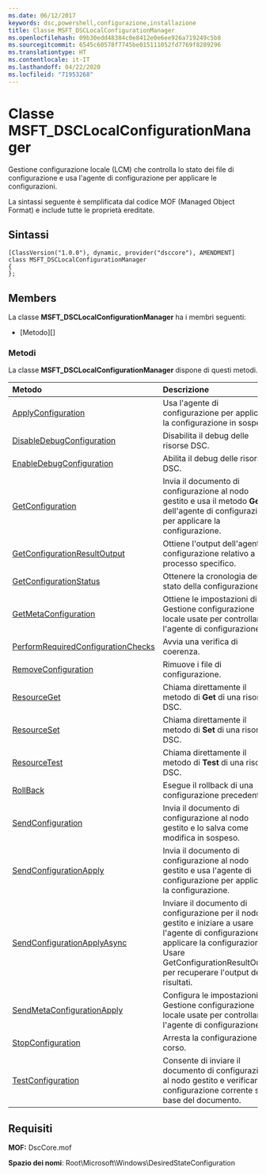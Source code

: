 ```yaml
---
ms.date: 06/12/2017
keywords: dsc,powershell,configurazione,installazione
title: Classe MSFT_DSCLocalConfigurationManager
ms.openlocfilehash: 09b30edd48384c0e8412e0e6ee926a719249c5b8
ms.sourcegitcommit: 6545c60578f7745be015111052fd7769f8289296
ms.translationtype: HT
ms.contentlocale: it-IT
ms.lasthandoff: 04/22/2020
ms.locfileid: "71953268"
---
```

# <a name="msft_dsclocalconfigurationmanager-class"></a>Classe MSFT_DSCLocalConfigurationManager

Gestione configurazione locale (LCM) che controlla lo stato dei file di configurazione e usa l'agente di configurazione per applicare le configurazioni.

La sintassi seguente è semplificata dal codice MOF (Managed Object Format) e include tutte le proprietà ereditate.

## <a name="syntax"></a>Sintassi

```
[ClassVersion("1.0.0"), dynamic, provider("dsccore"), AMENDMENT]
class MSFT_DSCLocalConfigurationManager
{
};
```

## <a name="members"></a>Members

La classe **MSFT_DSCLocalConfigurationManager** ha i membri seguenti:

- [Metodo][]

### <a name="methods"></a>Metodi

La classe **MSFT_DSCLocalConfigurationManager** dispone di questi metodi.

|Metodo |Descrizione |
|:--- |:---|
| [ApplyConfiguration](msft-dsclocalconfigurationmanager-applyconfiguration.md)| Usa l'agente di configurazione per applicare la configurazione in sospeso.|
| [DisableDebugConfiguration](msft-dsclocalconfigurationmanager-disabledebugconfiguration.md)| Disabilita il debug delle risorse DSC.|
| [EnableDebugConfiguration](msft-dsclocalconfigurationmanager-enabledebugconfiguration.md)| Abilita il debug delle risorse DSC.|
| [GetConfiguration](msft-dsclocalconfigurationmanager-getconfiguration.md)| Invia il documento di configurazione al nodo gestito e usa il metodo **Get** dell'agente di configurazione per applicare la configurazione.|
| [GetConfigurationResultOutput](msft-dsclocalconfigurationmanager-getconfigurationresultoutput.md)| Ottiene l'output dell'agente di configurazione relativo a un processo specifico.|
| [GetConfigurationStatus](msft-dsclocalconfigurationmanager-getconfigurationstatus.md)| Ottenere la cronologia dello stato della configurazione.|
| [GetMetaConfiguration](msft-dsclocalconfigurationmanager-getmetaconfiguration.md)| Ottiene le impostazioni di Gestione configurazione locale usate per controllare l'agente di configurazione.|
| [PerformRequiredConfigurationChecks](msft-dsclocalconfigurationmanager-performrequiredconfigurationchecks.md)| Avvia una verifica di coerenza.|
| [RemoveConfiguration](msft-dsclocalconfigurationmanager-removeconfiguration.md)| Rimuove i file di configurazione.|
| [ResourceGet](msft-dsclocalconfigurationmanager-resourceget.md)| Chiama direttamente il metodo di **Get** di una risorsa DSC.|
| [ResourceSet](msft-dsclocalconfigurationmanager-resourceset.md)| Chiama direttamente il metodo di **Set** di una risorsa DSC.|
| [ResourceTest](msft-dsclocalconfigurationmanager-resourcetest.md)| Chiama direttamente il metodo di **Test** di una risorsa DSC.|
| [RollBack](msft-dsclocalconfigurationmanager-rollback.md)| Esegue il rollback di una configurazione precedente.|
| [SendConfiguration](msft-dsclocalconfigurationmanager-sendconfiguration.md)| Invia il documento di configurazione al nodo gestito e lo salva come modifica in sospeso.|
| [SendConfigurationApply](msft-dsclocalconfigurationmanager-sendconfigurationapply.md)| Invia il documento di configurazione al nodo gestito e usa l'agente di configurazione per applicare la configurazione.|
| [SendConfigurationApplyAsync](msft-dsclocalconfigurationmanager-sendconfigurationapplyasync.md)| Inviare il documento di configurazione per il nodo gestito e iniziare a usare l'agente di configurazione per applicare la configurazione. Usare GetConfigurationResultOutput per recuperare l'output dei risultati.|
| [SendMetaConfigurationApply](msft-dsclocalconfigurationmanager-sendmetaconfigurationapply.md)| Configura le impostazioni di Gestione configurazione locale usate per controllare l'agente di configurazione.|
| [StopConfiguration](msft-dsclocalconfigurationmanager-stopconfiguration.md)| Arresta la configurazione in corso.|
| [TestConfiguration](msft-dsclocalconfigurationmanager-testconfiguration.md)| Consente di inviare il documento di configurazione al nodo gestito e verificare la configurazione corrente sulla base del documento.|

## <a name="requirements"></a>Requisiti

**MOF:** DscCore.mof

**Spazio dei nomi**: Root\Microsoft\Windows\DesiredStateConfiguration
